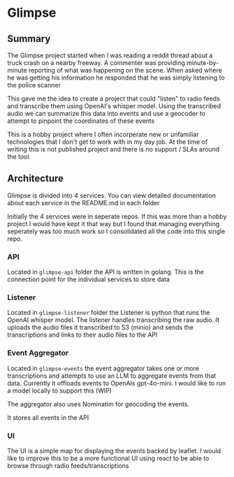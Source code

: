 # Glimpse

## Summary

The Glimpse project started when I was reading a reddit thread about a truck crash on a nearby freeway. A commenter was providing minute-by-minute reporting of what was happening on the scene. When asked where he was getting his information he responded that he was simply listening to the police scanner

This gave me the idea to create a project that could "listen" to radio feeds and transcribe them using OpenAI's whisper model. Using the transcribed audio we can summarize this data into events and use a geocoder to attempt to pinpoint the coordinates of these events

This is a hobby project where I often incorperate new or unfamiliar technologies that I don't get to work with in my day job. At the time of writing this is not published project and there is no support / SLAs around the tool.

## Architecture

Glimpse is divided into 4 services. You can view detailed documentation about each service in the README.md in each folder

Initially the 4 services were in seperate repos. If this was more than a hobby project I would have kept it that way but I found that managing everything seperately was too much work so I consolidated all the code into this single repo.

### API

Located in `glimpse-api` folder the API is written in golang. This is the connection point for the individual services to store data

### Listener

Located in `glimpse-listener` folder the Listener is python that runs the OpenAI whisper model. The listener handles transcribing the raw audio. It uploads the audio files it transcribed to S3 (minio) and sends the transcriptions and links to their audio files to the API

### Event Aggregator

Located in `glimpse-events` the event aggregator takes one or more transcriptions and attempts to use an LLM to aggregate events from that data. Currently it offloads events to OpenAIs gpt-4o-mini. I would like to run a model locally to support this (WIP)

The aggregator also uses Nominatim for geocoding the events.

It stores all events in the API

### UI

The UI is a simple map for displaying the events backed by leaflet. I would like to improve this to be a more functional UI using react to be able to browse through radio feeds/transcriptions

